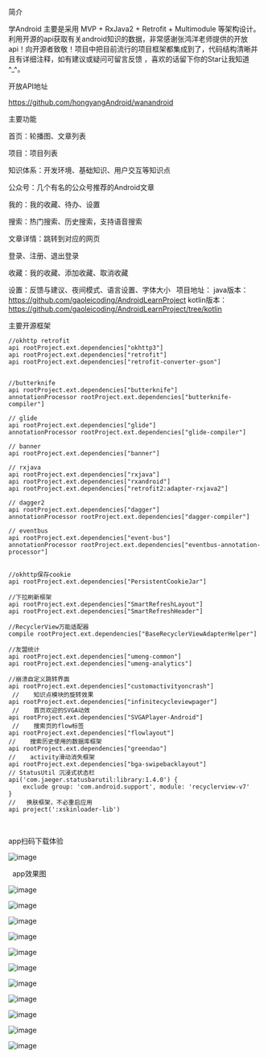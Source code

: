  
简介

学Android 主要是采用 MVP + RxJava2 + Retrofit + Multimodule 等架构设计。利用开源的api获取有关android知识的数据，非常感谢张鸿洋老师提供的开放api！向开源者致敬！项目中把目前流行的项目框架都集成到了，代码结构清晰并且有详细注释，如有建议或疑问可留言反馈 ，喜欢的话留下你的Star让我知道^_^。

开放API地址

https://github.com/hongyangAndroid/wanandroid

主要功能

首页：轮播图、文章列表

项目：项目列表

知识体系：开发环境、基础知识、用户交互等知识点

公众号：几个有名的公众号推荐的Android文章

我的：我的收藏、待办、设置

搜索：热门搜索、历史搜索，支持语音搜索

文章详情：跳转到对应的网页

登录、注册、退出登录

收藏：我的收藏、添加收藏、取消收藏

设置：反馈与建议、夜间模式、语言设置、字体大小
 
项目地址：
java版本：https://github.com/gaoleicoding/AndroidLearnProject
kotlin版本：https://github.com/gaoleicoding/AndroidLearnProject/tree/kotlin
 

主要开源框架

    //okhttp retrofit
    api rootProject.ext.dependencies["okhttp3"]
    api rootProject.ext.dependencies["retrofit"]
    api rootProject.ext.dependencies["retrofit-converter-gson"]
 
    
    //butterknife
    api rootProject.ext.dependencies["butterknife"]
    annotationProcessor rootProject.ext.dependencies["butterknife-compiler"]
 
    // glide
    api rootProject.ext.dependencies["glide"]
    annotationProcessor rootProject.ext.dependencies["glide-compiler"]
 
    // banner
    api rootProject.ext.dependencies["banner"]
 
    // rxjava
    api rootProject.ext.dependencies["rxjava"]
    api rootProject.ext.dependencies["rxandroid"]
    api rootProject.ext.dependencies["retrofit2:adapter-rxjava2"]
 
    // dagger2
    api rootProject.ext.dependencies["dagger"]
    annotationProcessor rootProject.ext.dependencies["dagger-compiler"]
 
    // eventbus
    api rootProject.ext.dependencies["event-bus"]
    annotationProcessor rootProject.ext.dependencies["eventbus-annotation-processor"]
 
 
    //okhttp保存cookie
    api rootProject.ext.dependencies["PersistentCookieJar"]
 
    //下拉刷新框架
    api rootProject.ext.dependencies["SmartRefreshLayout"]
    api rootProject.ext.dependencies["SmartRefreshHeader"]
 
    //RecyclerView万能适配器
    compile rootProject.ext.dependencies["BaseRecyclerViewAdapterHelper"]
 
    //友盟统计
    api rootProject.ext.dependencies["umeng-common"]
    api rootProject.ext.dependencies["umeng-analytics"]
 
    //崩溃自定义跳转界面
    api rootProject.ext.dependencies["customactivityoncrash"]
     //    知识点模块的旋转效果
    api rootProject.ext.dependencies["infinitecycleviewpager"]
     //    首页欢迎的SVGA动效
    api rootProject.ext.dependencies["SVGAPlayer-Android"]
     //    搜索页的flow标签
    api rootProject.ext.dependencies["flowlayout"]
    //    搜索历史使用的数据库框架
    api rootProject.ext.dependencies["greendao"]
    //    activity滑动消失框架
    api rootProject.ext.dependencies["bga-swipebacklayout"]
    // StatusUtil 沉浸式状态栏
    api('com.jaeger.statusbarutil:library:1.4.0') {
        exclude group: 'com.android.support', module: 'recyclerview-v7'
    }
    //   换肤框架，不必重启应用
    api project(':xskinloader-lib')
 

app扫码下载体验

![image](https://github.com/gaoleiandroid1201/AndroidLearnProject/raw/master/material/screenshots/KAbY.png)

 
app效果图

![image](https://github.com/gaoleiandroid1201/AndroidLearnProject/raw/master/material/screenshots/1.jpg)

![image](https://github.com/gaoleiandroid1201/AndroidLearnProject/raw/master/material/screenshots/2.jpg)

![image](https://github.com/gaoleiandroid1201/AndroidLearnProject/raw/master/material/screenshots/3.jpg)

![image](https://github.com/gaoleiandroid1201/AndroidLearnProject/raw/master/material/screenshots/4.jpg)

![image](https://github.com/gaoleiandroid1201/AndroidLearnProject/raw/master/material/screenshots/5.jpg)

![image](https://github.com/gaoleiandroid1201/AndroidLearnProject/raw/master/material/screenshots/6.jpg)

![image](https://github.com/gaoleiandroid1201/AndroidLearnProject/raw/master/material/screenshots/7.jpg)

![image](https://github.com/gaoleiandroid1201/AndroidLearnProject/raw/master/material/screenshots/8.jpg)

![image](https://github.com/gaoleiandroid1201/AndroidLearnProject/raw/master/material/screenshots/9.jpg)

![image](https://github.com/gaoleiandroid1201/AndroidLearnProject/raw/master/material/screenshots/10.jpg)

![image](https://github.com/gaoleiandroid1201/AndroidLearnProject/raw/master/material/screenshots/11.jpg)











